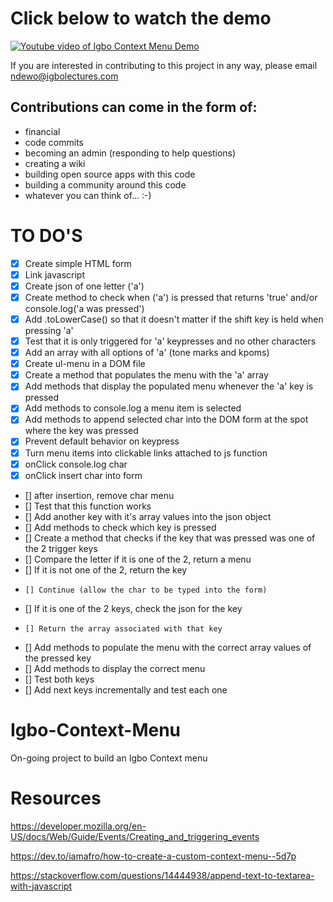 # Click below to watch the demo

[![Youtube video of Igbo Context Menu Demo](https://igbolectures.com/wp-content/uploads/2019/04/iosp-demo-thumbnail.jpg)](https://www.youtube.com/watch?v=WN371UIWVmw)


If you are interested in contributing to this project in any way, please email ndewo@igbolectures.com
## Contributions can come in the form of:
- financial
- code commits
- becoming an admin (responding to help questions)
- creating a wiki
- building open source apps with this code
- building a community around this code
- whatever you can think of... :-)


# TO DO'S
- [x] Create simple HTML form
- [x] Link javascript
- [x] Create json of one letter ('a')
- [x] Create method to check when ('a') is pressed that returns 'true' and/or console.log('a was pressed')
- [x] Add .toLowerCase() so that it doesn't matter if the shift key is held when pressing 'a'
- [x] Test that it is only triggered for 'a' keypresses and no other characters
- [x] Add an array with all options of 'a' (tone marks and kpoms)
- [x] Create ul-menu in a DOM file
- [x] Create a method that populates the menu with the 'a' array
- [x] Add methods that display the populated menu whenever the 'a' key is pressed
- [x] Add methods to console.log a menu item is selected
- [x] Add methods to append selected char into the DOM form at the spot where the key was pressed
-   [x] Prevent default behavior on keypress
-   [x] Turn menu items into clickable links attached to js function
-   [x] onClick console.log char
-   [x] onClick insert char into form
-   [] after insertion, remove char menu
- [] Test that this function works
- [] Add another key with it's array values into the json object
- [] Add methods to check which key is pressed
- [] Create a method that checks if the key that was pressed was one of the 2 trigger keys
-   [] Compare the letter if it is one of the 2, return a menu
-   [] If it is not one of the 2, return the key
-     [] Continue (allow the char to be typed into the form)
-   [] If it is one of the 2 keys, check the json for the key 
-     [] Return the array associated with that key
- [] Add methods to populate the menu with the correct array values of the pressed key
- [] Add methods to display the correct menu
- [] Test both keys
- [] Add next keys incrementally and test each one


# Igbo-Context-Menu
On-going project to build an Igbo Context menu

# Resources
https://developer.mozilla.org/en-US/docs/Web/Guide/Events/Creating_and_triggering_events

https://dev.to/iamafro/how-to-create-a-custom-context-menu--5d7p

https://stackoverflow.com/questions/14444938/append-text-to-textarea-with-javascript

